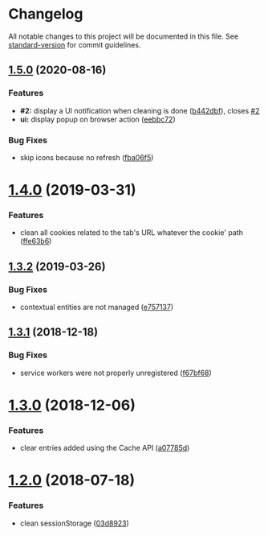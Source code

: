 # Changelog

All notable changes to this project will be documented in this file. See [standard-version](https://github.com/conventional-changelog/standard-version) for commit guidelines.

## [1.5.0](https://github.com/tmorin/ff-cpdn/compare/v1.4.0...v1.5.0) (2020-08-16)


### Features

* **#2:** display a UI notification when cleaning is done ([b442dbf](https://github.com/tmorin/ff-cpdn/commit/b442dbf1d8e35fe264d1eb501719b58c26ea7801)), closes [#2](https://github.com/tmorin/ff-cpdn/issues/2)
* **ui:** display popup on browser action ([eebbc72](https://github.com/tmorin/ff-cpdn/commit/eebbc729649beb64db7e1af5545ccd03cbbeaf1b))


### Bug Fixes

* skip icons because no refresh ([fba06f5](https://github.com/tmorin/ff-cpdn/commit/fba06f5c72b1b47af5b50c9aaf012ea0c0e2fe91))

# [1.4.0](https://github.com/tmorin/ff-cpdn/compare/v1.3.2...v1.4.0) (2019-03-31)


### Features

* clean all cookies related to the tab's URL whatever the cookie' path ([ffe63b6](https://github.com/tmorin/ff-cpdn/commit/ffe63b6))



## [1.3.2](https://github.com/tmorin/ff-cpdn/compare/v1.3.1...v1.3.2) (2019-03-26)


### Bug Fixes

* contextual entities are not managed ([e757137](https://github.com/tmorin/ff-cpdn/commit/e757137))



<a name="1.3.1"></a>
## [1.3.1](https://github.com/tmorin/ff-cpdn/compare/v1.3.0...v1.3.1) (2018-12-18)


### Bug Fixes

* service workers were not properly unregistered ([f67bf68](https://github.com/tmorin/ff-cpdn/commit/f67bf68))



<a name="1.3.0"></a>
# [1.3.0](https://github.com/tmorin/ff-cpdn/compare/v1.2.0...v1.3.0) (2018-12-06)


### Features

* clear entries added using the Cache API ([a07785d](https://github.com/tmorin/ff-cpdn/commit/a07785d))



<a name="1.2.0"></a>
# [1.2.0](https://github.com/tmorin/ff-cpdn/compare/v1.1.0...v1.2.0) (2018-07-18)


### Features

* clean sessionStorage ([03d8923](https://github.com/tmorin/ff-cpdn/commit/03d8923))
